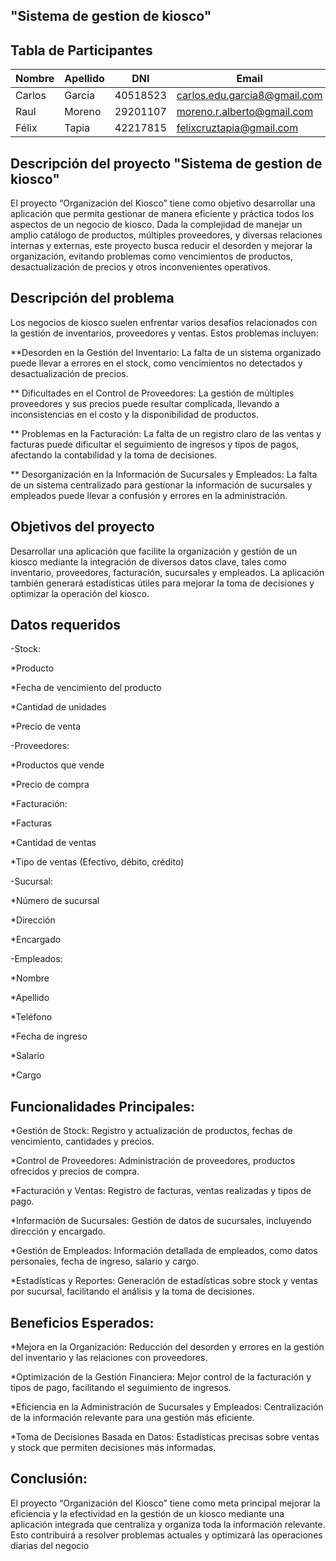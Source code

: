 ## "Sistema de gestion de kiosco" 

## Tabla de Participantes

| Nombre | Apellido | DNI | Email | Link_Git_Hub |
|---|---|---|---|---|
| Carlos | Garcia | 40518523 | carlos.edu.garcia8@gmail.com | https://github.com/douglasg14b |
| Raul | Moreno | 29201107 | moreno.r.alberto@gmail.com | https://github.com/morenoh149 |
| Félix | Tapia | 42217815 | felixcruztapia@gmail.com | https://github.com/FelixCBA/Ejercicio_de_clase.git |

## Descripción del proyecto "Sistema de gestion de kiosco"

El proyecto “Organización del Kiosco” tiene como objetivo desarrollar una aplicación que permita gestionar de manera eficiente y práctica todos los aspectos de un negocio de kiosco. Dada la complejidad de manejar un amplio catálogo de productos, múltiples proveedores, y diversas relaciones internas y externas, este proyecto busca reducir el desorden y mejorar la organización, evitando problemas como vencimientos de productos, desactualización de precios y otros inconvenientes operativos.

## Descripción del problema
Los negocios de kiosco suelen enfrentar varios desafíos relacionados con la gestión de inventarios, proveedores y ventas. Estos problemas incluyen:

 **Desorden en la Gestión del Inventario: La falta de un sistema organizado puede llevar a errores en el stock, como vencimientos no detectados y desactualización de precios.

 ** Dificultades en el Control de Proveedores: La gestión de múltiples proveedores y sus precios puede resultar complicada, llevando a inconsistencias en el costo y la disponibilidad de productos.

 ** Problemas en la Facturación: La falta de un registro claro de las ventas y facturas puede dificultar el seguimiento de ingresos y tipos de pagos, afectando la contabilidad y la toma de decisiones.

 ** Desorganización en la Información de Sucursales y Empleados: La falta de un sistema centralizado para gestionar la información de sucursales y empleados puede llevar a confusión y errores en la administración.

## Objetivos del proyecto

Desarrollar una aplicación que facilite la organización y gestión de un kiosco mediante la integración de diversos datos clave, tales como inventario, proveedores, facturación, sucursales y empleados. La aplicación también generará estadísticas útiles para mejorar la toma de decisiones y optimizar la operación del kiosco.

## Datos requeridos

-Stock:

  *Producto
  
  *Fecha de vencimiento del producto
  
  *Cantidad de unidades
  
  
  *Precio de venta

-Proveedores:

  *Productos que vende
  
  *Precio de compra
  
  *Facturación:
  
  *Facturas
  
  *Cantidad de ventas
  
  *Tipo de ventas (Efectivo, débito, crédito)

-Sucursal:

  *Número de sucursal
  
  *Dirección
  
  *Encargado

-Empleados:

  *Nombre

  *Apellido
  
  
  *Teléfono
  
  *Fecha de ingreso
  
  *Salario
  
  *Cargo

## Funcionalidades Principales:
  
  *Gestión de Stock: Registro y actualización de productos, fechas de vencimiento, cantidades y precios.
  
  *Control de Proveedores: Administración de proveedores, productos ofrecidos y precios de compra.
  
  *Facturación y Ventas: Registro de facturas, ventas realizadas y tipos de pago.
  
  *Información de Sucursales: Gestión de datos de sucursales, incluyendo dirección y encargado.
  
  *Gestión de Empleados: Información detallada de empleados, como datos personales, fecha de ingreso, salario y cargo.
  
  *Estadísticas y Reportes: Generación de estadísticas sobre stock y ventas por sucursal, facilitando el análisis y la toma de decisiones.

## Beneficios Esperados:
  
  *Mejora en la Organización: Reducción del desorden y errores en la gestión del inventario y las relaciones con proveedores.
  
  *Optimización de la Gestión Financiera: Mejor control de la facturación y tipos de pago, facilitando el seguimiento de ingresos.
  
  *Eficiencia en la Administración de Sucursales y Empleados: Centralización de la información relevante para una gestión más eficiente.
  
  *Toma de Decisiones Basada en Datos: Estadísticas precisas sobre ventas y stock que permiten decisiones más informadas.

## Conclusión:

El proyecto “Organización del Kiosco” tiene como meta principal mejorar la eficiencia y la efectividad en la gestión de un kiosco mediante una aplicación integrada que centraliza y organiza toda la información relevante. Esto contribuirá a resolver problemas actuales y optimizará las operaciones diarias del negocio
